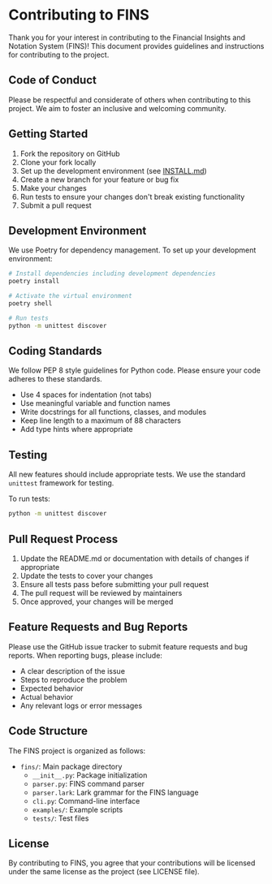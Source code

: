 # Contributing to FINS

Thank you for your interest in contributing to the Financial Insights and Notation System (FINS)! This document provides guidelines and instructions for contributing to the project.

## Code of Conduct

Please be respectful and considerate of others when contributing to this project. We aim to foster an inclusive and welcoming community.

## Getting Started

1. Fork the repository on GitHub
2. Clone your fork locally
3. Set up the development environment (see [INSTALL.md](INSTALL.md))
4. Create a new branch for your feature or bug fix
5. Make your changes
6. Run tests to ensure your changes don't break existing functionality
7. Submit a pull request

## Development Environment

We use Poetry for dependency management. To set up your development environment:

```bash
# Install dependencies including development dependencies
poetry install

# Activate the virtual environment
poetry shell

# Run tests
python -m unittest discover
```

## Coding Standards

We follow PEP 8 style guidelines for Python code. Please ensure your code adheres to these standards.

- Use 4 spaces for indentation (not tabs)
- Use meaningful variable and function names
- Write docstrings for all functions, classes, and modules
- Keep line length to a maximum of 88 characters
- Add type hints where appropriate

## Testing

All new features should include appropriate tests. We use the standard `unittest` framework for testing.

To run tests:

```bash
python -m unittest discover
```

## Pull Request Process

1. Update the README.md or documentation with details of changes if appropriate
2. Update the tests to cover your changes
3. Ensure all tests pass before submitting your pull request
4. The pull request will be reviewed by maintainers
5. Once approved, your changes will be merged

## Feature Requests and Bug Reports

Please use the GitHub issue tracker to submit feature requests and bug reports. When reporting bugs, please include:

- A clear description of the issue
- Steps to reproduce the problem
- Expected behavior
- Actual behavior
- Any relevant logs or error messages

## Code Structure

The FINS project is organized as follows:

- `fins/`: Main package directory
  - `__init__.py`: Package initialization
  - `parser.py`: FINS command parser
  - `parser.lark`: Lark grammar for the FINS language
  - `cli.py`: Command-line interface
  - `examples/`: Example scripts
  - `tests/`: Test files

## License

By contributing to FINS, you agree that your contributions will be licensed under the same license as the project (see LICENSE file). 